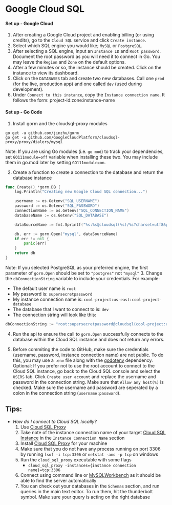 # Google Cloud SQL

#### Set up - Google Cloud
1. After creating a Google Cloud project and enabling billing (or using credits), go to the `Cloud SQL` service and click `Create instance`.
2. Select which SQL engine you would like; `MySQL` or `PostgreSQL`.
3. After selecting a SQL engine, input an `Instance ID` and `Root password`. Document the root password as you will need it to connect in Go. You may leave the `Region` and `Zone` on the default options.
4. After a few minutes or so, the instance should be created. Click on the instance to view its dashboard.
5. Click on the `DATABASES` tab and create two new databases. Call one `prod` (for the live, production app) and one called `dev` (used during development).
6. Under `Connect to this instance`, copy the `Instance connection name`. It follows the form: project-id:zone:instance-name

#### Set up - Go Code
1. Install gorm and the cloudsql-proxy modules
```
go get -u github.com/jinzhu/gorm
go get -u github.com/GoogleCloudPlatform/cloudsql-proxy/proxy/dialers/mysql
```
Note: If you are using Go modules (i.e. `go mod`) to track your dependencies, set `GO111module=off` variable when installing these two. You may include them in go.mod later by setting `GO111module=on`.

2. Create a function to create a connection to the database and return the database instance
```go
func Create() *gorm.DB {
	log.Println("Creating new Google Cloud SQL connection...")

	username := os.Getenv("SQL_USERNAME")
	password := os.Getenv("SQL_PASSWORD")
	connectionName := os.Getenv("SQL_CONNECTION_NAME")
	databaseName := os.Getenv("SQL_DATABASE")

	dataSourceName := fmt.Sprintf("%s:%s@cloudsql(%s)/%s?charset=utf8&parseTime=True&loc=Local", username, password, connectionName, databaseName)

	db, err := gorm.Open("mysql", dataSourceName)
	if err != nil {
		panic(err)
	}
	return db
}
```
Note: If you selected PostgreSQL as your preferred engine, the first parameter of `gorm.Open` should be set to `"postgres"` not `"mysql"`
3. Change the `dbConnectionString` variable to include your credentials. For example:
  - The default user name is `root`
  - My password is: `supersecretpassword`
  - My instance connection name is: `cool-project:us-east:cool-project-database`
  - The database that I want to connect to is: `dev`
  - The connection string will look like this:
```go
dbConnectionString := "root:supersecretpassword@cloudsql(cool-project:us-east:cool-project-database)/dev?charset=utf8&parseTime=True&loc=UTC"
```

4. Run the api to ensure the call to `gorm.Open` successfully connects to the database within the Cloud SQL instance and does not return any errors.

5. Before commiting the code to GitHub, make sure the credentials (username, password, instance connection name) are not public. To do this, you may use a `.env` file along with the [godotenv](https://github.com/joho/godotenv) dependency.
Optional: If you prefer not to use the root account to connect to the Cloud SQL instance, go back to the Cloud SQL console and select the `USERS` tab. Click `Create user account` and replace the username and password in the connection string. Make sure that `Allow any host(%)` is checked. Make sure the username and password are seperated by a colon in the connection string (`username:password`).

## Tips:
- *How do I connect to Cloud SQL locally?*
	1. Use [Cloud SQL Proxy](https://cloud.google.com/sql/docs/mysql/quickstart-proxy-test)
	2. Take note of the instance connection name of your target [Cloud SQL Instance](https://console.cloud.google.com/sql/instances) in the `Instance Connection Name` section
	3. Install [Cloud SQL Proxy](https://cloud.google.com/sql/docs/mysql/quickstart-proxy-test) for your machine
	4. Make sure that you do not have any process running on port 3306 by running `lsof -i tcp:3306` or `netstat -ano -p tcp` on windows
	5. Run the `cloud_sql_proxy` executable with some flags
		- `cloud_sql_proxy -instances={instance connection name}=tcp:3306`
	6. Connect using command line or [MySQLWorkbench](https://www.mysql.com/products/workbench/) as it should be able to find the server automatically
	7. You can check out your databases in the `Schemas` section, and run queries in the main text editor. To run them, hit the thunderbolt symbol. Make sure your query is acting on the right database
